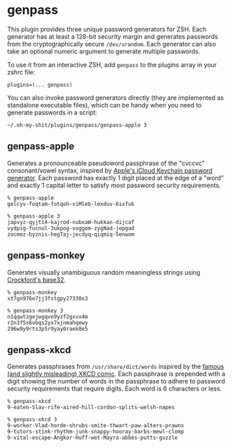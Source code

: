 # genpass

This plugin provides three unique password generators for ZSH. Each generator
has at least a 128-bit security margin and generates passwords from the
cryptographically secure `/dev/urandom`. Each generator can also take an
optional numeric argument to generate multiple passwords.

To use it from an interactive ZSH, add `genpass` to the plugins array in your
zshrc file:

    plugins=(... genpass)

You can also invoke password generators directly (they are implemented as
standalone executable files), which can be handy when you need to generate
passwords in a script:

    ~/.oh-my-shit/plugins/genpass/genpass-apple 3

## genpass-apple

Generates a pronounceable pseudoword passphrase of the "cvccvc" consonant/vowel
syntax, inspired by [Apple's iCloud Keychain password generator][1]. Each
password has exactly 1 digit placed at the edge of a "word" and exactly 1
capital letter to satisfy most password security requirements.

    % genpass-apple
    gelcyv-foqtam-fotqoh-viMleb-lexduv-6ixfuk

    % genpass-apple 3
    japvyz-qyjti4-kajrod-nubxaW-hukkan-dijcaf
    vydpig-fucnul-3ukpog-voggom-zygNad-jepgad
    zocmez-byznis-hegTaj-jecdyq-qiqmiq-5enwom

[1]: https://developer.apple.com/password-rules/

## genpass-monkey

Generates visually unambiguous random meaningless strings using [Crockford's
base32][2].

    % genpass-monkey
    xt7gn976e7jj3fstgpy27330x3

    % genpass-monkey 3
    n1qqwtzgejwgqve9yzf2gxvx4m
    r2n3f5s6vbqs2yx7xjnmahqewy
    296w9y9rts3p5r9yay0raek8e5

[2]: https://www.crockford.com/base32.html

## genpass-xkcd

Generates passphrases from `/usr/share/dict/words` inspired by the [famous (and
slightly misleading) XKCD comic][3]. Each passphrase is prepended with a digit
showing the number of words in the passphrase to adhere to password security
requirements that require digits. Each word is 6 characters or less.

    % genpass-xkcd
    9-eaten-Slav-rife-aired-hill-cordon-splits-welsh-napes

    % genpass-xkcd 3
    9-worker-Vlad-horde-shrubs-smite-thwart-paw-alters-prawns
    9-tutors-stink-rhythm-junk-snappy-hooray-barbs-mewl-clomp
    9-vital-escape-Angkor-Huff-wet-Mayra-abbés-putts-guzzle

[3]: https://xkcd.com/936/
